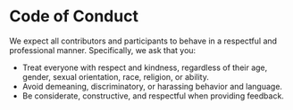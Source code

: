 # Code of Conduct

We expect all contributors and participants to behave in a respectful and professional manner. Specifically, we ask that
you:

- Treat everyone with respect and kindness, regardless of their age, gender, sexual orientation, race, religion, or
  ability.
- Avoid demeaning, discriminatory, or harassing behavior and language.
- Be considerate, constructive, and respectful when providing feedback.